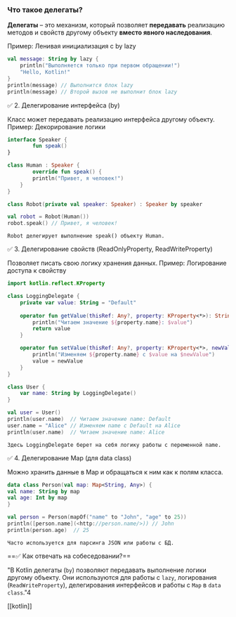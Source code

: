 ### **Что такое делегаты?**

**Делегаты** – это механизм, который позволяет **передавать** реализацию методов и свойств другому объекту **вместо явного наследования**.

Пример: Ленивая инициализация с by lazy

```kotlin
val message: String by lazy {
	println("Выполняется только при первом обращении!")
	"Hello, Kotlin!"
}
println(message) // Выполнится блок lazy
println(message) // Второй вызов не выполнит блок lazy
```

✅ 2. Делегирование интерфейса (by)

Класс может передавать реализацию интерфейса другому объекту. Пример: Декорирование логики

```kotlin
interface Speaker {
		fun speak()
}
```

```kotlin
class Human : Speaker {
		override fun speak() {
		println("Привет, я человек!")
	}
}
```

```kotlin
class Robot(private val speaker: Speaker) : Speaker by speaker
```

```kotlin
val robot = Robot(Human())
robot.speak() // Привет, я человек!
```

```
Robot делегирует выполнение speak() объекту Human.

```

✅ 3. Делегирование свойств (ReadOnlyProperty, ReadWriteProperty)

Позволяет писать свою логику хранения данных. Пример: Логирование доступа к свойству

```kotlin
import kotlin.reflect.KProperty

class LoggingDelegate {
    private var value: String = "Default"
    
    operator fun getValue(thisRef: Any?, property: KProperty<*>): String {
        println("Читаем значение ${property.name}: $value")
        return value
    }

    operator fun setValue(thisRef: Any?, property: KProperty<*>, newValue: String) {
        println("Изменяем ${property.name} с $value на $newValue")
        value = newValue
    }
}

class User {
    var name: String by LoggingDelegate()
}

val user = User()
println(user.name)  // Читаем значение name: Default
user.name = "Alice" // Изменяем name с Default на Alice
println(user.name)  // Читаем значение name: Alice

```

```
Здесь LoggingDelegate берет на себя логику работы с переменной name.

```

✅ 4. Делегирование Map (для data class)

Можно хранить данные в Map и обращаться к ним как к полям класса.

```kotlin
data class Person(val map: Map<String, Any>) {
val name: String by map
val age: Int by map
}
```

```kotlin
val person = Person(mapOf("name" to "John", "age" to 25))
println([person.name](<http://person.name/>)) // John
println(person.age)  // 25
```

```
Часто используется для парсинга JSON или работы с БД.

```

==✅ Как отвечать на собеседовании?==

"В Kotlin делегаты (`by`) позволяют передавать выполнение логики другому объекту. Они используются для работы с `lazy`, логирования (`ReadWriteProperty`), делегирования интерфейсов и работы с `Map` в `data class`."4

[[kotlin]]